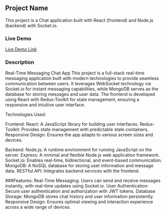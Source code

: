 ## Project Name

This project is a Chat application built with React (frontend) and Node.js (backend) with Socket.io.

### Live Demo

[Live Demo Link](https://darling-bavarois-52db29.netlify.app/)

### Description

Real-Time Messaging Chat App
This project is a full-stack real-time messaging application built with modern technologies to provide seamless communication between users. It leverages WebSocket technology via Socket.io for instant messaging capabilities, while MongoDB serves as the database for storing messages and user data. The frontend is developed using React with Redux-Toolkit for state management, ensuring a responsive and intuitive user interface.

Technologies Used:

Frontend:
React: A JavaScript library for building user interfaces.
Redux-Toolkit: Provides state management with predictable state containers.
Responsive Design: Ensures the app adapts to various screen sizes and devices.

Backend:
Node.js: A runtime environment for running JavaScript on the server.
Express: A minimal and flexible Node.js web application framework.
Socket.io: Enables real-time, bidirectional, and event-based communication.
MongoDB: A NoSQL database for storing user information and message data.
RESTful API: Integrates backend services with the frontend.


###Features:
Real-Time Messaging: Users can send and receive messages instantly, with real-time updates using Socket.io.
User Authentication: Secure user authentication and authorization with JWT tokens.
Database Storage: MongoDB stores chat history and user information persistently.
Responsive Design: Ensures optimal viewing and interaction experience across a wide range of devices.

